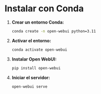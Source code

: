 
# Instalar con Conda

1. **Crear un entorno Conda:**

   ```bash
   conda create -n open-webui python=3.11
   ```

2. **Activar el entorno:**

   ```bash
   conda activate open-webui
   ```

3. **Instalar Open WebUI:**

   ```bash
   pip install open-webui
   ```

4. **Iniciar el servidor:**

   ```bash
   open-webui serve
   ```
